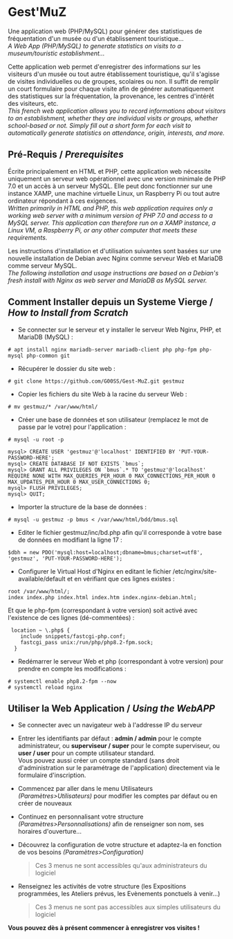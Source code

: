 # Gest'MuZ
Une application web (PHP/MySQL) pour générer des statistiques de fréquentation d'un musée ou d'un établissement touristique...</br>
*A Web App (PHP/MySQL) to generate statistics on visits to a museum/touristic establishment...*

Cette application web permet d'enregistrer des informations sur les visiteurs d'un musée ou tout autre établissement touristique, qu'il s'agisse de visites individuelles ou de groupes, scolaires ou non.
Il suffit de remplir un court formulaire pour chaque visite afin de générer automatiquement des statistiques sur la fréquentation, la provenance, les centres d'intérêt des visiteurs, etc.</br>
*This french web application allows you to record informations about visitors to an establishment, whether they are individual visits or groups, whether school-based or not.
Simply fill out a short form for each visit to automatically generate statistics on attendance, origin, interests, and more.*

## Pré-Requis / *Prerequisites*
Écrite principalement en HTML et PHP, cette application web nécessite uniquement un serveur web opérationnel avec une version minimale de PHP 7.0 et un accès à un serveur MySQL. Elle peut donc fonctionner sur une instance XAMP, une machine virtuelle Linux, un Raspberry Pi ou tout autre ordinateur répondant à ces exigences.</br>
*Written primarily in HTML and PHP, this web application requires only a working web server with a minimum version of PHP 7.0 and access to a MySQL server. This application can therefore run on a XAMP instance, a Linux VM, a Raspberry Pi, or any other computer that meets these requirements.*

Les instructions d'installation et d'utilisation suivantes sont basées sur une nouvelle installation de Debian avec Nginx comme serveur Web et MariaDB comme serveur MySQL.</br>
*The following installation and usage instructions are based on a Debian's fresh install with Nginx as web server and MariaDB as MySQL server.*

## Comment Installer depuis un Systeme Vierge / *How to Install from Scratch*

* Se connecter sur le serveur et y installer le serveur Web Nginx, PHP, et MariaDB (MySQL) :</br>  
```
# apt install nginx mariadb-server mariadb-client php php-fpm php-mysql php-common git
```

* Récupérer le dossier du site web :</br>
```
# git clone https://github.com/G00SS/Gest-MuZ.git gestmuz
```

* Copier les fichiers du site Web à la racine du serveur Web :</br>
```
# mv gestmuz/* /var/www/html/
```

* Créer une base de données et son utilisateur (remplacez le mot de passe par le votre) pour l'application :</br>
```
# mysql -u root -p
```
```
mysql> CREATE USER 'gestmuz'@'localhost' IDENTIFIED BY 'PUT-YOUR-PASSWORD-HERE';
mysql> CREATE DATABASE IF NOT EXISTS `bmus`;
mysql> GRANT ALL PRIVILEGES ON `bmus`.* TO 'gestmuz'@'localhost' REQUIRE NONE WITH MAX_QUERIES_PER_HOUR 0 MAX_CONNECTIONS_PER_HOUR 0 MAX_UPDATES_PER_HOUR 0 MAX_USER_CONNECTIONS 0;
mysql> FLUSH PRIVILEGES;
mysql> QUIT;
```

* Importer la structure de la base de données :</br> 
```
# mysql -u gestmuz -p bmus < /var/www/html/bdd/bmus.sql
```

* Editer le fichier gestmuz/inc/bd.php afin qu'il corresponde à votre base de données en modifiant la ligne 17 :</br>
```
$dbh = new PDO('mysql:host=localhost;dbname=bmus;charset=utf8', 'gestmuz', 'PUT-YOUR-PASSWORD-HERE');
```

* Configurer le Virtual Host d'Nginx en editant le fichier /etc/nginx/site-available/default et en vérifiant que ces lignes existes :</br> 
```
root /var/www/html/;
index index.php index.html index.htm index.nginx-debian.html;
```

   Et que le php-fpm (correspondant à votre version) soit activé avec l'existence de ces lignes (dé-commentées) :</br>
```
 location ~ \.php$ {
    include snippets/fastcgi-php.conf;
    fastcgi_pass unix:/run/php/php8.2-fpm.sock;
  }
```

* Redémarrer le serveur Web et php (correspondant à votre version) pour prendre en compte les modifications :</br> 
```
# systemctl enable php8.2-fpm --now
# systemctl reload nginx
```

## Utiliser la Web Application / *Using the WebAPP*

* Se connecter avec un navigateur web à l'addresse IP du serveur</br>

* Entrer les identifiants par défaut : **admin / admin** pour le compte administrateur, ou **superviseur / super** pour le compte superviseur, ou **user / user** pour un compte utilisateur standard.</br>Vous pouvez aussi créer un compte standard (sans droit d'administration sur le paramétrage de l'application) directement via le formulaire d'inscription.

* Commencez par aller dans le menu Utilisateurs *(Paramètres>Utilisateurs)* pour modifier les comptes par défaut ou en créer de nouveaux</br>

* Continuez en personnalisant votre structure *(Paramètres>Personnalisations)* afin de renseigner son nom, ses horaires d'ouverture...</br>

* Découvrez la configuration de votre structure et adaptez-la en fonction de vos besoins *(Paramètres>Configuration)* </br>
   > Ces 3 menus ne sont accessibles qu'aux administrateurs du logiciel

* Renseignez les activités de votre structure (les Expositions programmées, les Ateliers prévus, les Evènements ponctuels à venir...) </br>
   > Ces 3 menus ne sont pas accessibles aux simples utilisateurs du logiciel

**Vous pouvez dès à présent commencer à enregistrer vos visites !**
